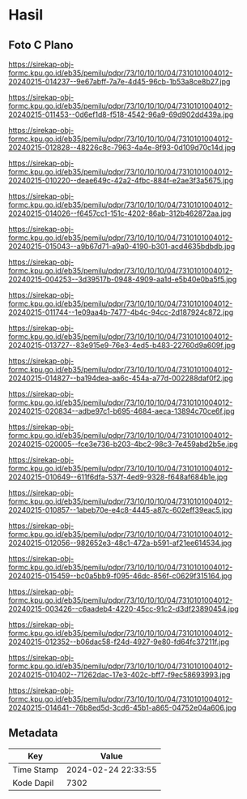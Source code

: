 # Hasil

## Foto C Plano

https://sirekap-obj-formc.kpu.go.id/eb35/pemilu/pdpr/73/10/10/10/04/7310101004012-20240215-014237--9e67abff-7a7e-4d45-96cb-1b53a8ce8b27.jpg

https://sirekap-obj-formc.kpu.go.id/eb35/pemilu/pdpr/73/10/10/10/04/7310101004012-20240215-011453--0d6ef1d8-f518-4542-96a9-69d902dd439a.jpg

https://sirekap-obj-formc.kpu.go.id/eb35/pemilu/pdpr/73/10/10/10/04/7310101004012-20240215-012828--48226c8c-7963-4a4e-8f93-0d109d70c14d.jpg

https://sirekap-obj-formc.kpu.go.id/eb35/pemilu/pdpr/73/10/10/10/04/7310101004012-20240215-010220--deae649c-42a2-4fbc-884f-e2ae3f3a5675.jpg

https://sirekap-obj-formc.kpu.go.id/eb35/pemilu/pdpr/73/10/10/10/04/7310101004012-20240215-014026--f6457cc1-151c-4202-86ab-312b462872aa.jpg

https://sirekap-obj-formc.kpu.go.id/eb35/pemilu/pdpr/73/10/10/10/04/7310101004012-20240215-015043--a9b67d71-a9a0-4190-b301-acd4635bdbdb.jpg

https://sirekap-obj-formc.kpu.go.id/eb35/pemilu/pdpr/73/10/10/10/04/7310101004012-20240215-004253--3d39517b-0948-4909-aa1d-e5b40e0ba5f5.jpg

https://sirekap-obj-formc.kpu.go.id/eb35/pemilu/pdpr/73/10/10/10/04/7310101004012-20240215-011744--1e09aa4b-7477-4b4c-94cc-2d187924c872.jpg

https://sirekap-obj-formc.kpu.go.id/eb35/pemilu/pdpr/73/10/10/10/04/7310101004012-20240215-013727--83e915e9-76e3-4ed5-b483-22760d9a609f.jpg

https://sirekap-obj-formc.kpu.go.id/eb35/pemilu/pdpr/73/10/10/10/04/7310101004012-20240215-014827--ba194dea-aa6c-454a-a77d-002288daf0f2.jpg

https://sirekap-obj-formc.kpu.go.id/eb35/pemilu/pdpr/73/10/10/10/04/7310101004012-20240215-020834--adbe97c1-b695-4684-aeca-13894c70ce6f.jpg

https://sirekap-obj-formc.kpu.go.id/eb35/pemilu/pdpr/73/10/10/10/04/7310101004012-20240215-020005--fce3e736-b203-4bc2-98c3-7e459abd2b5e.jpg

https://sirekap-obj-formc.kpu.go.id/eb35/pemilu/pdpr/73/10/10/10/04/7310101004012-20240215-010649--611f6dfa-537f-4ed9-9328-f648af684b1e.jpg

https://sirekap-obj-formc.kpu.go.id/eb35/pemilu/pdpr/73/10/10/10/04/7310101004012-20240215-010857--1abeb70e-e4c8-4445-a87c-602eff39eac5.jpg

https://sirekap-obj-formc.kpu.go.id/eb35/pemilu/pdpr/73/10/10/10/04/7310101004012-20240215-012056--982652e3-48c1-472a-b591-af21ee614534.jpg

https://sirekap-obj-formc.kpu.go.id/eb35/pemilu/pdpr/73/10/10/10/04/7310101004012-20240215-015459--bc0a5bb9-f095-46dc-856f-c0629f315164.jpg

https://sirekap-obj-formc.kpu.go.id/eb35/pemilu/pdpr/73/10/10/10/04/7310101004012-20240215-003426--c6aadeb4-4220-45cc-91c2-d3df23890454.jpg

https://sirekap-obj-formc.kpu.go.id/eb35/pemilu/pdpr/73/10/10/10/04/7310101004012-20240215-012352--b06dac58-f24d-4927-9e80-fd64fc37211f.jpg

https://sirekap-obj-formc.kpu.go.id/eb35/pemilu/pdpr/73/10/10/10/04/7310101004012-20240215-010402--71262dac-17e3-402c-bff7-f9ec58693993.jpg

https://sirekap-obj-formc.kpu.go.id/eb35/pemilu/pdpr/73/10/10/10/04/7310101004012-20240215-014641--76b8ed5d-3cd6-45b1-a865-04752e04a606.jpg


## Metadata

| Key        | Value               |
| ---------- | ------------------- |
| Time Stamp | 2024-02-24 22:33:55 |
| Kode Dapil | 7302                |



